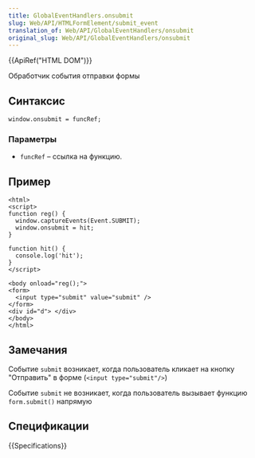 ```yaml
---
title: GlobalEventHandlers.onsubmit
slug: Web/API/HTMLFormElement/submit_event
translation_of: Web/API/GlobalEventHandlers/onsubmit
original_slug: Web/API/GlobalEventHandlers/onsubmit
---
```


{{ApiRef("HTML DOM")}}

Обработчик события отправки формы

## Синтаксис

```
window.onsubmit = funcRef;
```

### Параметры

- `funcRef` – ссылка на функцию.

## Пример

```
<html>
<script>
function reg() {
  window.captureEvents(Event.SUBMIT);
  window.onsubmit = hit;
}

function hit() {
  console.log('hit');
}
</script>

<body onload="reg();">
<form>
  <input type="submit" value="submit" />
</form>
<div id="d"> </div>
</body>
</html>
```

## Замечания

Событие `submit` возникает, когда пользователь кликает на кнопку "Отправить" в форме (`<input type="submit"/>`)

Событие `submit` не возникает, когда пользователь вызывает функцию `form.submit()` напрямую

## Спецификации

{{Specifications}}
